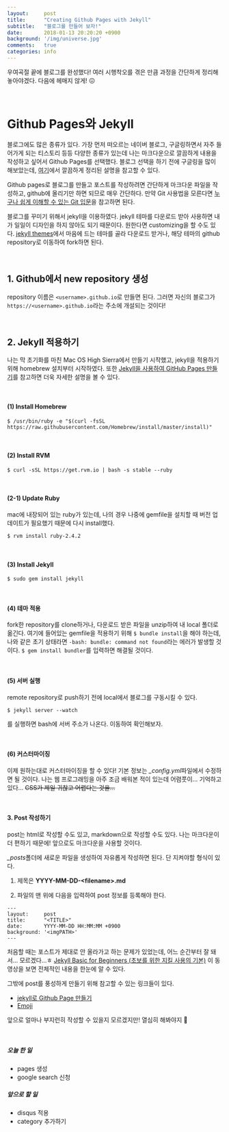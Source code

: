 ```yaml
---
layout:     post
title:      "Creating Github Pages with Jekyll"
subtitle:   "블로그를 만들어 보자!"
date:       2018-01-13 20:20:20 +0900
background: '/img/universe.jpg'
comments:   true
categories: info
---
```



우여곡절 끝에 블로그를 완성했다! 여러 시행착오를 겪은 만큼 과정을 간단하게 정리해놓아야겠다. 다음에 헤매지 않게! &#128534;

<br>

# Github Pages와 Jekyll

블로그에도 많은 종류가 있다. 가장 먼저 떠오르는 네이버 블로그, 구글링하면서 자주 들어가게 되는 티스토리 등등 다양한 종류가 있는데 나는 마크다운으로 깔끔하게 내용을 작성하고 싶어서 Github Pages를 선택했다. 블로그 선택을 하기 전에 구글링을 많이 해보았는데, [여기](http://blog.kalkin7.com/2015/07/07/maintain-a-blog-for-a-long-time/)에서 깔끔하게 정리된 설명을 참고할 수 있다.

Github pages로 블로그를 만들고 포스트를 작성하려면 간단하게 마크다운 파일을 작성하고, github에 올리기만 하면 되므로 매우 간단하다. 만약 Git 사용법을 모른다면 [누구나 쉽게 이해할 수 있는 Git 입문](https://backlog.com/git-tutorial/kr/)을 참고하면 된다.

블로그를 꾸미기 위해서 jekyll을 이용하였다. jekyll 테마를 다운로드 받아 사용하면 내가 일일이 디자인을 하지 않아도 되기 때문이다. 원한다면 customizing을 할 수도 있다. [jekyll themes](http://jekyllthemes.org)에서 마음에 드는 테마를 골라 다운로드 받거나, 해당 테마의 github repository로 이동하여 fork하면 된다.

<br>

## 1. Github에서 new repository 생성

repository 이름은 `<username>.github.io`로 만들면 된다. 그러면 자신의 블로그가 `https://<username>.github.io`라는 주소에 개설되는 것이다!

<br>

## 2. Jekyll 적용하기

나는 막 초기화를 마친 Mac OS High Sierra에서 만들기 시작했고, jekyll을 적용하기 위해 homebrew 설치부터 시작하였다. 또한 [Jekyll을 사용하여 GitHub Pages 만들기](http://blog.saltfactory.net/upgrade-github-pages-dependency-versions/)를 참고하면 더욱 자세한 설명을 볼 수 있다.

<br>


#### (1) Install Homebrew

```buildoutcfg
$ /usr/bin/ruby -e "$(curl -fsSL https://raw.githubusercontent.com/Homebrew/install/master/install)"
```
<br>

#### (2) Install RVM
```buildoutcfg
$ curl -sSL https://get.rvm.io | bash -s stable --ruby
```
<br>

#### (2-1) Update Ruby
mac에 내장되어 있는 ruby가 있는데, 나의 경우 나중에 gemfile을 설치할 때 버전 업데이트가 필요했기 때문에 다시 install했다.
```buildoutcfg
$ rvm install ruby-2.4.2
```
<br>

#### (3) Install Jekyll
```buildoutcfg
$ sudo gem install jekyll
```
<br>

#### (4) 테마 적용

fork한 repository를 clone하거나, 다운로드 받은 파일을 unzip하여 내 local 폴더로 옮긴다. 여기에 들어있는 gemfile을 적용하기 위해 `$ bundle install`을 해야 하는데, 나와 같은 초기 상태라면 `-bash: bundle: command not found`라는 에러가 발생할 것이다. `$ gem install bundler`를 입력하면 해결될 것이다.

<br>

#### (5) 서버 실행

remote repository로 push하기 전에 local에서 블로그를 구동시킬 수 있다.
```buildoutcfg
$ jekyll server --watch
```
를 실행하면 bash에 서버 주소가 나온다. 이동하여 확인해보자.

<br>

#### (6) 커스터마이징

이제 원하는대로 커스터마이징을 할 수 있다! 기본 정보는 *_config.yml*파일에서 수정하면 될 것이다. 나는 웹 프로그래밍을 아주 조금 배워본 적이 있는데 어렴풋이... 기억하고 있다... ~~CSS가 제일 귀찮고 어렵다는 것을...~~

<br>

#### 3. Post 작성하기

post는 html로 작성할 수도 있고, markdown으로 작성할 수도 있다. 나는 마크다운이 더 편하기 때문에! 앞으로도 마크다운을 사용할 것이다.

*_posts*폴더에 새로운 파일을 생성하여 자유롭게 작성하면 된다. 단 지켜야할 형식이 있다.

1. 제목은 **YYYY-MM-DD-\<filename\>.md**

2. 파일의 맨 위에 다음을 입력하여 post 정보를 등록해야 한다.

```buildoutcfg
---
layout:     post
title:      "<TITLE>"
date:       YYYY-MM-DD HH:MM:MM +0900
background: '<imgPATH>'
---
```

처음할 때는 포스트가 제대로 안 올라가고 하는 문제가 있었는데, 어느 순간부터 잘 돼서... 모르겠다...ㅎ 
[Jekyll Basic for Beginners (초보를 위한 지킬 사용의 기본)](https://www.youtube.com/watch?time_continue=363&v=5Td33bQPLf4) 이 동영상을 보면 전체적인 내용을 한눈에 알 수 있다.

그밖에 post를 풍성하게 만들기 위해 참고할 수 있는 링크들이 있다.
- [jekyll로 Github Page 만들기](http://alex.devpools.kr/2017/03/16/jekyll로-github-page-만들기/)
- [Emoji](https://steemit.com/steemkr-guide/@snow-airline/steemkr-quick-start-guide)

앞으로 얼마나 부지런히 작성할 수 있을지 모르겠지만! 열심히 해봐야지 &#128035;

<br>

##### 오늘 한 일
- pages 생성
- google search 신청

##### 앞으로 할 일
- disqus 적용
- category 추가하기
